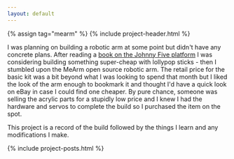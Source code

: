 ```yaml
---
layout: default
---
```


{% assign tag="mearm" %}
{% include project-header.html %}

I was planning on building a robotic arm at some point but didn't have any concrete plans.  After reading a [book on the Johnny Five platform](https://www.amazon.co.uk/JavaScript-Robotics-Johnny-Five-Raspberry-BeagleBone-ebook/dp/B00W2ILK7U) I was considering building something super-cheap with lollypop sticks - then I stumbled upon the MeArm open source robotic arm.  The retail price for the basic kit was a bit beyond what I was looking to spend that month but I liked the look of the arm enough to bookmark it and thought I'd have a quick look on eBay in case I could find one cheaper.  By pure chance, someone was selling the acrylic parts for a stupidly low price and I knew I had the hardware and servos to complete the build so I purchased the item on the spot.

This project is a record of the build followed by the things I learn and any modifications I make.

{% include project-posts.html %}
